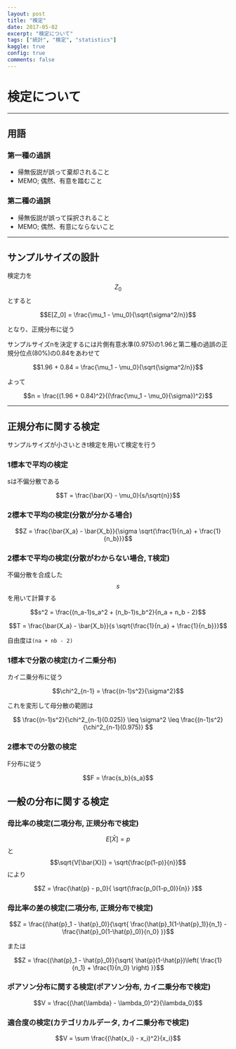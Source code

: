 ```yaml
---
layout: post
title: "検定"
date: 2017-05-02
excerpt: "検定について"
tags: ["統計", "検定", "statistics"]
kaggle: true
config: true
comments: false
---
```


# 検定について

---

## 用語

### 第一種の過誤
 - 帰無仮説が誤って棄却されること
 - MEMO; 偶然、有意を踏むこと

### 第二種の過誤
 - 帰無仮説が誤って採択されること
 - MEMO; 偶然、有意にならないこと

---

## サンプルサイズの設計
検定力を$$Z_0$$とすると  

$$E[Z_0] = \frac{\mu_1 - \mu_0}{\sqrt{\sigma^2/n}}$$

となり、正規分布に従う  

サンプルサイズnを決定するには片側有意水準(0.975)の1.96と第二種の過誤の正規分位点(80%)の0.84をあわせて

$$1.96 + 0.84 = \frac{\mu_1 - \mu_0}{\sqrt{\sigma^2/n}}$$

よって

$$n = \frac{(1.96 + 0.84)^2}{(\frac{\mu_1 - \mu_0}{\sigma})^2}$$

---

## 正規分布に関する検定
サンプルサイズが小さいときt検定を用いて検定を行う  


### 1標本で平均の検定

sは不偏分散である  

$$T = \frac{\bar{X} - \mu_0}{s/\sqrt{n}}$$

### 2標本で平均の検定(分散が分かる場合)

$$Z = \frac{\bar{X_a} - \bar{X_b}}{\sigma \sqrt{\frac{1}{n_a} + \frac{1}{n_b}}}$$

### 2標本で平均の検定(分散がわからない場合, T検定)  
不偏分散を合成した$$s$$を用いて計算する

$$s^2 = \frac{(n_a-1)s_a^2 + (n_b-1)s_b^2}{n_a + n_b - 2}$$

$$T = \frac{\bar{X_a} - \bar{X_b}}{s \sqrt{\frac{1}{n_a} + \frac{1}{n_b}}}$$

自由度は`(na + nb - 2)`

### 1標本で分散の検定(カイ二乗分布)
カイ二乗分布に従う

$$\chi^2_{n-1} = \frac{(n-1)s^2}{\sigma^2}$$  

これを変形して母分散の範囲は

$$
\frac{(n-1)s^2}{\chi^2_{n-1}(0.025)} \leq \sigma^2 \leq \frac{(n-1)s^2}{\chi^2_{n-1}(0.975)}
$$

### 2標本での分散の検定
F分布に従う

$$F = \frac{s_b}{s_a}$$

## 一般の分布に関する検定

### 母比率の検定(二項分布, 正規分布で検定)

$$E[\bar{X}] = p$$と$$\sqrt{V[\bar{X}]} = \sqrt{\frac{p(1-p)}{n}}$$により  

$$Z = \frac{\hat{p} - p_0}{ \sqrt{\frac{p_0(1-p_0)}{n}} }$$

### 母比率の差の検定(二項分布, 正規分布で検定)

$$Z = \frac{(\hat{p}_1 - \hat{p}_0)}{\sqrt{ \frac{\hat{p}_1(1-\hat{p}_1)}{n_1} - \frac{\hat{p}_0(1-\hat{p}_0)}{n_0} }}$$

または

$$Z = \frac{(\hat{p}_1 - \hat{p}_0)}{\sqrt{ \hat{p}(1-\hat{p})\left( \frac{1}{n_1} + \frac{1}{n_0} \right) }}$$

### ポアソン分布に関する検定(ポアソン分布, カイ二乗分布で検定)

$$V = \frac{(\hat{\lambda} - \lambda_0)^2}{\lambda_0}$$

### 適合度の検定(カテゴリカルデータ, カイ二乗分布で検定)

$$V = \sum \frac{(\hat{x_i} - x_i)^2}{x_i}$$
